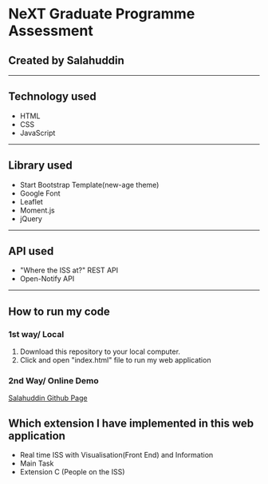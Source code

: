 # NeXT Graduate Programme Assessment
## Created by Salahuddin
------------------------------------------------------------------------------------------

## Technology used
* HTML
* CSS
* JavaScript
------------------------------------------------------------------------------------------

## Library used
* Start Bootstrap Template(new-age theme)
* Google Font
* Leaflet
* Moment.js
* jQuery
------------------------------------------------------------------------------------------

## API used
* "Where the ISS at?" REST API 
* Open-Notify API
------------------------------------------------------------------------------------------

## How to run my code
<h3>1st way/ Local</h3>
<ol>
  <li>Download this repository to your local computer.</li>
  <li>Click and open "index.html" file to run my web application</li>
</ol>


<h3>2nd Way/ Online Demo</h3>
<a href="https://dinn94.github.io/">Salahuddin Github Page</a>


## Which extension I have implemented in this web application
<ul>
  <li>Real time ISS with Visualisation(Front End) and Information</li>
  <li>Main Task</li>
  <li>Extension C (People on the ISS)</li>
</ul>
